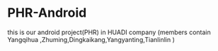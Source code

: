 # PHR-Android
this is our android project(PHR) in HUADI company   (members contain Yangqihua ,Zhuming,Dingkaikang,Yangyanting,Tianlinlin )
